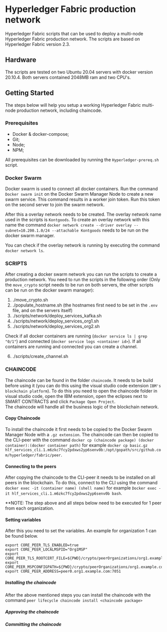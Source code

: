 # Hyperledger Fabric production network
Hyperledger Fabric scripts that can be used to deploy a multi-node Hyperledger Fabric production network. The scripts are based on Hyperledger Fabric version 2.3.

## Hardware
The scripts are tested on two Ubuntu 20.04 servers with docker version 20.10.4. Both servers contained 2048MB ram and two CPU's. 

## Getting Started
The steps below will help you setup a working Hyperledger Fabric multi-node production network, including chaincode. 

### Prerequisites
- Docker & docker-compose;
- Git;
- Node;
- NPM;

All prerequisites can be downloaded by running the `Hyperledger-prereq.sh` script. 

### Docker Swarm
Docker swarm is used to connect all docker containers. Run the command `Docker swarm init` on the Docker Swarm Manager Node to create a new swarm service. This command results in a worker join token. Run this token on the second server to join the swarm network. 

After this a overlay network needs to be created. The overlay network name used in the scripts is `Kontgoods`. To create an overlay network with this name the command `docker network create --driver overlay --subnet=10.200.1.0/24 --attachable Kontgoods` needs to be run on the docker swarm manager. 

You can check if the overlay network is running by executing the command `docker network ls`. 

### SCRIPTS
After creating a docker swarm network you can run the scripts to create a production network. 
You need to run the scripts in the following order (Only the `move_crypto` script needs to be run on both servers, the other scripts can be run on the docker swarm manager):
1. ./move_crypto.sh
2. ./populate_hostname.sh (the hostnames first need to be set in the `.env` file, and on the servers itself)
3. ./scripts/network/deploy_services_kafka.sh
4. ./scripts/network/deploy_services_org1.sh
5. ./scripts/network/deploy_services_org2.sh

Check if all docker containers are running (`docker service ls | grep "0/1"`) and connected (`docker service logs <container id>`).
If all containers are running and connected you can create a channel.

6. ./scripts/create_channel.sh

### CHAINCODE
The chaincode can be found in the folder `chaincode`. It needs to be build before using it (you can do this using the visual studio code extension `IBM's blockchain platform`). To do this you need to open the chaincode folder in visual studio code, open the IBM extension, open the eclipses next to SMART CONTRACTS and click `Package Open Project`.   
The chaincode will handle all the business logic of the blockchain network. 

#### Copy Chaincode
To install the chaincode it first needs to be copied to the Docker Swarm Manager Node with a `.gz extension`. The chaincode can then be copied to the CLI-peer with the command `docker cp (chaincode package) (docker container):(docker container path)` for example `docker cp basic.gz hlf_services_cli.1.m6zkc7fcy2pdxws2yp6senv0b:/opt/gopath/src/github.com/hyperledger/fabric/peer`. 

#### Connecting to the peers
After copying the chaincode to the CLI-peer it needs to be installed on all peers in the blockchain. To do this, connect to the CLI using the command `docker exec -it (container name) (shell name)` for example `Docker exec -it hlf_services_cli.1.m6zkc7fcy2pdxws2yp6senv0b bash`. 

**NOTE: The step above and all steps below need to be executed for 1 peer from each organization. 

#### Setting variables
After this you need to set the variables. An example for organization 1 can be found below.

```
export CORE_PEER_TLS_ENABLED=true
export CORE_PEER_LOCALMSPID="Org1MSP"
export CORE_PEER_TLS_ROOTCERT_FILE=${PWD}/crypto/peerOrganizations/org1.example.com/peers/peer0.org1.example.com/tls/ca.crt
export CORE_PEER_MSPCONFIGPATH=${PWD}/crypto/peerOrganizations/org1.example.com/users/Admin@org1.example.com/msp/  
export CORE_PEER_ADDRESS=peer0.org1.example.com:7051
```

##### Installing the chaincode
After the above mentioned steps you can install the chaincode with the command `peer lifecycle chaincode install <chaincode package>` 
  
  
##### Approving the chaincode
  
  
##### Committing the chaincode











